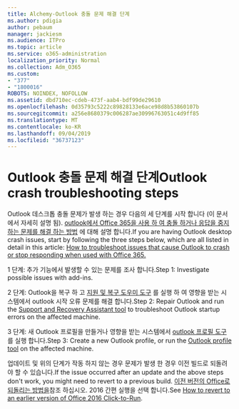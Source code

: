 ```yaml
---
title: Alchemy-Outlook 충돌 문제 해결 단계
ms.author: pdigia
author: pebaum
manager: jackiesm
ms.audience: ITPro
ms.topic: article
ms.service: o365-administration
localization_priority: Normal
ms.collection: Adm_O365
ms.custom:
- "377"
- "1800016"
ROBOTS: NOINDEX, NOFOLLOW
ms.assetid: dbd710ec-cdeb-473f-aab4-bdf99de29610
ms.openlocfilehash: 0d35793c5222c89828133e6ace98d8b53860107b
ms.sourcegitcommit: a256e8680379c006287ae30996763051c4d9ff85
ms.translationtype: MT
ms.contentlocale: ko-KR
ms.lasthandoff: 09/04/2019
ms.locfileid: "36737123"
---
```

# <a name="outlook-crash-troubleshooting-steps"></a><span data-ttu-id="0f0ee-102">Outlook 충돌 문제 해결 단계</span><span class="sxs-lookup"><span data-stu-id="0f0ee-102">Outlook crash troubleshooting steps</span></span>

<span data-ttu-id="0f0ee-103">Outlook 데스크톱 충돌 문제가 발생 하는 경우 다음의 세 단계를 시작 합니다 (이 문서에서 자세히 설명 됨). [outlook에서 Office 365을 사용 하 여 충돌 하거나 응답을 중지 하는 문제를 해결 하는 방법](https://docs.microsoft.com/exchange/troubleshoot/outlook-crashes/crash-issues) 에 대해 설명 합니다.</span><span class="sxs-lookup"><span data-stu-id="0f0ee-103">If you are having Outlook desktop crash issues, start by following the three steps below, which are all listed in detail in this article: [How to troubleshoot issues that cause Outlook to crash or stop responding when used with Office 365.](https://docs.microsoft.com/exchange/troubleshoot/outlook-crashes/crash-issues)</span></span>
  
<span data-ttu-id="0f0ee-104">1 단계: 추가 기능에서 발생할 수 있는 문제를 조사 합니다.</span><span class="sxs-lookup"><span data-stu-id="0f0ee-104">Step 1: Investigate possible issues with add-ins.</span></span>
  
<span data-ttu-id="0f0ee-105">2 단계: Outlook을 복구 하 고 [지원 및 복구 도우미 도구](https://aka.ms/SaRA-OutlookWontStart) 를 실행 하 여 영향을 받는 시스템에서 outlook 시작 오류 문제를 해결 합니다.</span><span class="sxs-lookup"><span data-stu-id="0f0ee-105">Step 2: Repair Outlook and run the [Support and Recovery Assistant tool](https://aka.ms/SaRA-OutlookWontStart) to troubleshoot Outlook startup errors on the affected machine.</span></span>
  
<span data-ttu-id="0f0ee-106">3 단계: 새 Outlook 프로필을 만들거나 영향을 받는 시스템에서 [outlook 프로필 도구](https://aka.ms/SaRA-OutlookSetupProfile) 를 실행 합니다.</span><span class="sxs-lookup"><span data-stu-id="0f0ee-106">Step 3: Create a new Outlook profile, or run the [Outlook profile tool](https://aka.ms/SaRA-OutlookSetupProfile) on the affected machine.</span></span>
  
<span data-ttu-id="0f0ee-107">업데이트 및 위의 단계가 작동 하지 않는 경우 문제가 발생 한 경우 이전 빌드로 되돌려야 할 수 있습니다.</span><span class="sxs-lookup"><span data-stu-id="0f0ee-107">If the issue occurred after an update and the above steps don't work, you might need to revert to a previous build.</span></span> <span data-ttu-id="0f0ee-108">[이전 버전의 Office로 되돌리는 방법을](https://support.microsoft.com/help/2770432)참조 하십시오. 2016 간편 실행을 선택 합니다.</span><span class="sxs-lookup"><span data-stu-id="0f0ee-108">See [How to revert to an earlier version of Office 2016 Click-to-Run](https://support.microsoft.com/help/2770432).</span></span>
  